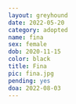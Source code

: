 ```yaml
---
layout: greyhound
date: 2022-05-20
category: adopted
name: fina
sex: female
dob: 2020-11-15
color: black
title: Fina
pic: fina.jpg
pending: yes
doa: 2022-08-03
---
```


